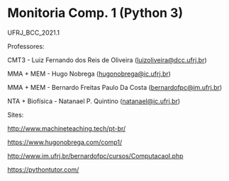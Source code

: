# Monitoria Comp. 1 (Python 3)
 UFRJ_BCC_2021.1

Professores: 

CMT3 - Luiz Fernando dos Reis de Oliveira (luizoliveira@dcc.ufrj.br)

MMA + MEM - Hugo Nobrega (hugonobrega@ic.ufrj.br)

MMA + MEM - Bernardo Freitas Paulo Da Costa (bernardofpc@im.ufrj.br)

NTA + Biofísica - Natanael P. Quintino (natanael@ic.ufrj.br)

Sites: 

http://www.machineteaching.tech/pt-br/ 

https://www.hugonobrega.com/comp1/

http://www.im.ufrj.br/bernardofpc/cursos/ComputacaoI.php

https://pythontutor.com/
